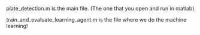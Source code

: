 plate_detection.m is the main file. (The one that you open and run in matlab)

train_and_evaluate_learning_agent.m is the file where we do the machine learning!